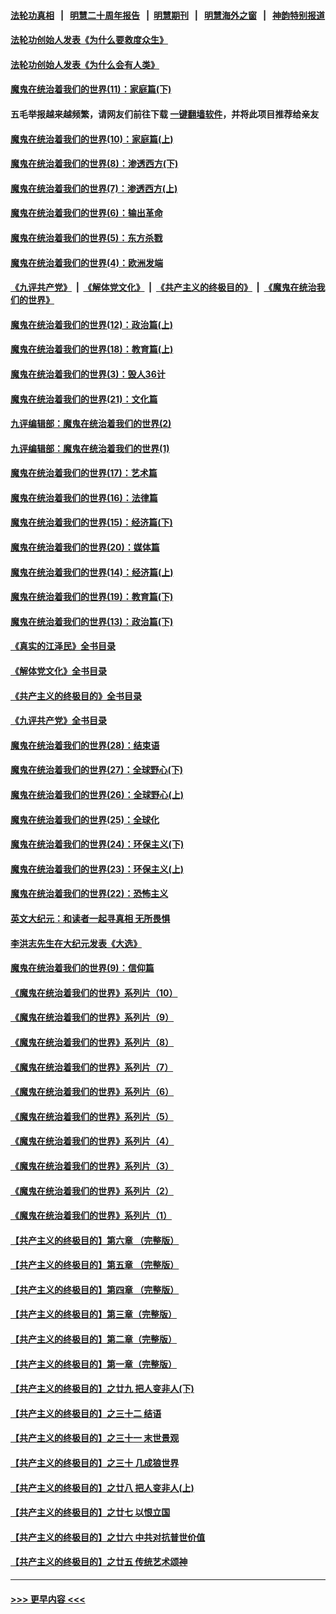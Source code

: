 #### [法轮功真相](https://github.com/gfw-breaker/truth/blob/master/README.md?t=0) &nbsp;&nbsp;|&nbsp;&nbsp; [明慧二十周年报告](https://github.com/gfw-breaker/mh-reports/blob/master/README.md?t=0) &nbsp;&nbsp;|&nbsp;&nbsp;[明慧期刊](https://github.com/gfw-breaker/mh-qikan) &nbsp;&nbsp;|&nbsp;&nbsp; [明慧海外之窗](https://github.com/gfw-breaker/mh-news/blob/master/README.md?t=0) &nbsp;&nbsp;|&nbsp;&nbsp; [神韵特别报道](https://github.com/gfw-breaker/mh-news/blob/master/shenyun.md?t=0)
#### [法轮功创始人发表《为什么要救度众生》](../pages/nsc422/n13975246.md?t=05160343) 
#### [法轮功创始人发表《为什么会有人类》](../pages/nsc422/n13912117.md?t=05160343) 
#### [魔鬼在统治着我们的世界(11)：家庭篇(下)](../pages/nsc422/n10440961.md?t=05160343) 
#### 五毛举报越来越频繁，请网友们前往下载 [一键翻墙软件](https://github.com/gfw-breaker/ssr-accounts)，并将此项目推荐给亲友
#### [魔鬼在统治着我们的世界(10)：家庭篇(上)](../pages/nsc422/n10435448.md?t=05160343) 
#### [魔鬼在统治着我们的世界(8)：渗透西方(下)](../pages/nsc422/n10429603.md?t=05160343) 
#### [魔鬼在统治着我们的世界(7)：渗透西方(上)](../pages/nsc422/n10426013.md?t=05160343) 
#### [魔鬼在统治着我们的世界(6)：输出革命](../pages/nsc422/n10421536.md?t=05160343) 
#### [魔鬼在统治着我们的世界(5)：东方杀戮](../pages/nsc422/n10417707.md?t=05160343) 
#### [魔鬼在统治着我们的世界(4)：欧洲发端](../pages/nsc422/n10414890.md?t=05160343) 
#### [《九评共产党》](https://github.com/begood0513/9ping.md/blob/master/README.md) &nbsp;|&nbsp; [《解体党文化》](../../../../jtdwh.md/blob/master/README.md)  &nbsp;|&nbsp; [《共产主义的终极目的》](../../../../gczydzjmd.md/blob/master/README.md) &nbsp;|&nbsp; [《魔鬼在统治我们的世界》](../../../../mgztzwmdsj.md/blob/master/README.md) 
#### [魔鬼在统治着我们的世界(12)：政治篇(上)](../pages/nsc422/n10444576.md?t=05160343) 
#### [魔鬼在统治着我们的世界(18)：教育篇(上)](../pages/nsc422/n10526970.md?t=05160343) 
#### [魔鬼在统治着我们的世界(3)：毁人36计](../pages/nsc422/n10411583.md?t=05160343) 
#### [魔鬼在统治着我们的世界(21)：文化篇](../pages/nsc422/n10597706.md?t=05160343) 
#### [九评编辑部：魔鬼在统治着我们的世界(2)](../pages/nsc422/n10410036.md?t=05160343) 
#### [九评编辑部：魔鬼在统治着我们的世界(1)](../pages/nsc422/n10406825.md?t=05160343) 
#### [魔鬼在统治着我们的世界(17)：艺术篇](../pages/nsc422/n10499093.md?t=05160343) 
#### [魔鬼在统治着我们的世界(16)：法律篇](../pages/nsc422/n10485969.md?t=05160343) 
#### [魔鬼在统治着我们的世界(15)：经济篇(下)](../pages/nsc422/n10469975.md?t=05160343) 
#### [魔鬼在统治着我们的世界(20)：媒体篇](../pages/nsc422/n10586579.md?t=05160343) 
#### [魔鬼在统治着我们的世界(14)：经济篇(上)](../pages/nsc422/n10457370.md?t=05160343) 
#### [魔鬼在统治着我们的世界(19)：教育篇(下)](../pages/nsc422/n10564808.md?t=05160343) 
#### [魔鬼在统治着我们的世界(13)：政治篇(下)](../pages/nsc422/n10448270.md?t=05160343) 
#### [《真实的江泽民》全书目录](../pages/nsc422/n13721399.md?t=05160343) 
#### [《解体党文化》全书目录](../pages/nsc422/n13721157.md?t=05160343) 
#### [《共产主义的终极目的》全书目录](../pages/nsc422/n13721048.md?t=05160343) 
#### [《九评共产党》全书目录](../pages/nsc422/n13708085.md?t=05160343) 
#### [魔鬼在统治着我们的世界(28)：结束语](../pages/nsc422/n10936246.md?t=05160343) 
#### [魔鬼在统治着我们的世界(27)：全球野心(下)](../pages/nsc422/n10928319.md?t=05160343) 
#### [魔鬼在统治着我们的世界(26)：全球野心(上)](../pages/nsc422/n10900318.md?t=05160343) 
#### [魔鬼在统治着我们的世界(25)：全球化](../pages/nsc422/n10788205.md?t=05160343) 
#### [魔鬼在统治着我们的世界(24)：环保主义(下)](../pages/nsc422/n10695307.md?t=05160343) 
#### [魔鬼在统治着我们的世界(23)：环保主义(上)](../pages/nsc422/n10688613.md?t=05160343) 
#### [魔鬼在统治着我们的世界(22)：恐怖主义](../pages/nsc422/n10614727.md?t=05160343) 
#### [英文大纪元：和读者一起寻真相 无所畏惧](../pages/nsc422/n12542027.md?t=05160343) 
#### [李洪志先生在大纪元发表《大选》](../pages/nsc422/n12534746.md?t=05160343) 
#### [魔鬼在统治着我们的世界(9)：信仰篇](../pages/nsc422/n10432159.md?t=05160343) 
#### [《魔鬼在统治着我们的世界》系列片（10）](../pages/nsc422/n12292670.md?t=05160343) 
#### [《魔鬼在统治着我们的世界》系列片（9）](../pages/nsc422/n12290859.md?t=05160343) 
#### [《魔鬼在统治着我们的世界》系列片（8）](../pages/nsc422/n12287445.md?t=05160343) 
#### [《魔鬼在统治着我们的世界》系列片（7）](../pages/nsc422/n12283425.md?t=05160343) 
#### [《魔鬼在统治着我们的世界》系列片（6）](../pages/nsc422/n12282314.md?t=05160343) 
#### [《魔鬼在统治着我们的世界》系列片（5）](../pages/nsc422/n12281419.md?t=05160343) 
#### [《魔鬼在统治着我们的世界》系列片（4）](../pages/nsc422/n12274024.md?t=05160343) 
#### [《魔鬼在统治着我们的世界》系列片（3）](../pages/nsc422/n12271322.md?t=05160343) 
#### [《魔鬼在统治着我们的世界》系列片（2）](../pages/nsc422/n12269049.md?t=05160343) 
#### [《魔鬼在统治着我们的世界》系列片（1）](../pages/nsc422/n12267575.md?t=05160343) 
#### [【共产主义的终极目的】第六章 （完整版）](../pages/nsc422/n11428913.md?t=05160343) 
#### [【共产主义的终极目的】第五章 （完整版）](../pages/nsc422/n11428912.md?t=05160343) 
#### [【共产主义的终极目的】第四章 （完整版）](../pages/nsc422/n11428907.md?t=05160343) 
#### [【共产主义的终极目的】第三章（完整版）](../pages/nsc422/n11428848.md?t=05160343) 
#### [【共产主义的终极目的】第二章（完整版）](../pages/nsc422/n11428831.md?t=05160343) 
#### [【共产主义的终极目的】第一章（完整版）](../pages/nsc422/n11417651.md?t=05160343) 
#### [【共产主义的终极目的】之廿九 把人变非人(下)](../pages/nsc422/n11344140.md?t=05160343) 
#### [【共产主义的终极目的】之三十二 结语](../pages/nsc422/n11360535.md?t=05160343) 
#### [【共产主义的终极目的】之三十一 末世景观](../pages/nsc422/n11351129.md?t=05160343) 
#### [【共产主义的终极目的】之三十 几成狼世界](../pages/nsc422/n11348280.md?t=05160343) 
#### [【共产主义的终极目的】之廿八 把人变非人(上)](../pages/nsc422/n11340492.md?t=05160343) 
#### [【共产主义的终极目的】之廿七 以恨立国](../pages/nsc422/n11336944.md?t=05160343) 
#### [【共产主义的终极目的】之廿六 中共对抗普世价值](../pages/nsc422/n11324785.md?t=05160343) 
#### [【共产主义的终极目的】之廿五 传统艺术颂神](../pages/nsc422/n11296396.md?t=05160343) 

----
#### [ >>> 更早内容 <<< ](../indexes/nsc422-earlier.md)
